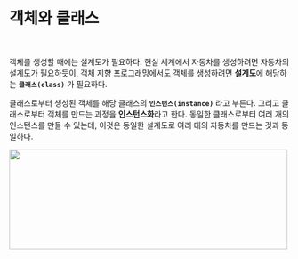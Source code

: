 # 객체와 클래스
<br/>

객체를 생성할 때에는 설계도가 필요하다. 현실 세계에서 자동차를 생성하려면 자동차의 설계도가 필요하듯이, 객체 지향 프로그래밍에서도 객체를 생성하려면 **설계도**에 해당하는
**`클래스(class)`** 가 필요하다.

클래스로부터 생성된 객체를 해당 클래스의 **`인스턴스(instance)`** 라고 부른다. 그리고 클래스로부터 객체를 만드는 과정을 **인스턴스화**라고 한다.
동일한 클래스로부터 여러 개의 인스턴스를 만들 수 있는데, 이것은 동일한 설계도로 여러 대의 자동차를 만드는 것과 동일하다.

<img src="https://github.com/silxbro/java/assets/142463332/13f9b746-50ba-4a08-9cb6-a4ff7cc17fe8" width="500" height="180"/><br/>
